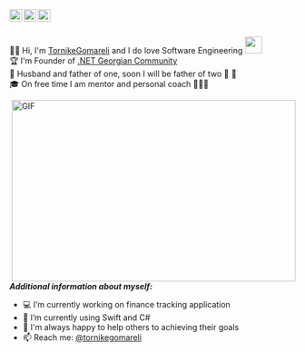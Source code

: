 <a href="https://discord.gg/BVqsu48v">
  <img align="left" alt="Tornike's Discord" width="22px" src="https://cdn.jsdelivr.net/npm/simple-icons@v3/icons/discord.svg" />
</a>
<a href="https://twitter.com/tornikegomareli">
  <img align="left" alt="Tornike Gomareli | Twitter" width="22px" src="https://cdn.jsdelivr.net/npm/simple-icons@v3/icons/twitter.svg" />
</a>
<a href="https://www.instagram.com/gomarelit/">
  <img align="left" alt="Tornike's Instagram" width="22px" src="https://cdn.jsdelivr.net/npm/simple-icons@v3/icons/instagram.svg" />
</a>

<br>



<br> 👩‍🚀 Hi, I'm [TornikeGomareli](https://twitter.com/tornikegomareli) and I do love Software Engineering <img src="https://media.giphy.com/media/WUlplcMpOCEmTGBtBW/giphy.gif" width="30"> <br>🏆 I'm Founder of [.NET Georgian Community](https://www.facebook.com/groups/375863892826868) <br>🏡 Husband and father of one, soon I will be father of two 👶 👶 
<br>🎓 On free time I am mentor and personal coach 👨🏽‍💼 </em></p>


  <img align="right" alt="GIF" src="https://i2.wp.com/allhtaccess.info/wp-content/uploads/2018/03/programming.gif?fit=1281%2C716&ssl=1" width="500" height="320" />

***Additional information about myself:***

- 💻 I’m currently working on finance tracking application
- 🌱 I’m currently using Swift and C#
- 💬 I'm always happy to help others to achieving their goals
- 📫 Reach me: [@tornikegomareli](https://twitter.com/tornikegomareli)
